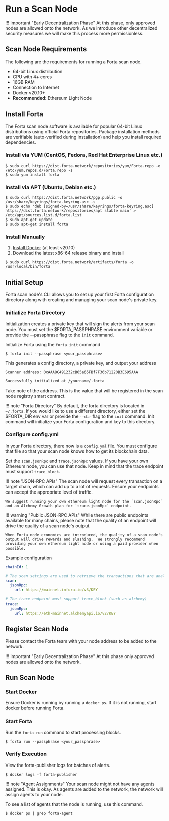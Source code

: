 # Run a Scan Node

!!! important "Early Decentralization Phase"
    At this phase, only approved nodes are allowed onto the network. As we introduce other decentralized security measures we will make this process more permissionless.

## Scan Node Requirements

The following are the requirements for running a Forta scan node.

- 64-bit Linux distribution
- CPU with 4+ cores
- 16GB RAM
- Connection to Internet
- Docker v20.10+
- **Recommended:** Ethereum Light Node

## Install Forta

The Forta scan node software is available for popular 64-bit Linux distributions using official Forta repositories. Package installation methods are verifiable (auto-verified during installation) and help you install required dependencies.

### Install via YUM (CentOS, Fedora, Red Hat Enterprise Linux etc.)

```
$ sudo curl https://dist.forta.network/repositories/yum/Forta.repo -o /etc/yum.repos.d/Forta.repo -s
$ sudo yum install forta
```

### Install via APT (Ubuntu, Debian etc.)

```
$ sudo curl https://dist.forta.network/pgp.public -o /usr/share/keyrings/forta-keyring.asc -s
$ sudo echo 'deb [signed-by=/usr/share/keyrings/forta-keyring.asc] https://dist.forta.network/repositories/apt stable main' > /etc/apt/sources.list.d/forta.list
$ sudo apt-get update
$ sudo apt-get install forta
```

### Install Manually

1. [Install Docker](https://docs.docker.com/get-docker/) (at least v20.10) 
2. Download the latest x86-64 release binary and install

```
$ sudo curl https://dist.forta.network/artifacts/forta -o /usr/local/bin/forta
```

## Initial Setup

Forta scan node's CLI allows you to set up your first Forta configuration directory along with creating and managing your scan node's private key.

### Initialize Forta Directory

Initialization creates a private key that will sign the alerts from your scan node.  You must set the $FORTA_PASSPHRASE environment variable or provide the --passphrase flag to the `init` command.

Initialize Forta using the `forta init` command

```
$ forta init --passphrase <your_passphrase>
```

This generates a config directory, a private key, and output your address

```
Scanner address: 0xAAA8C491232cB65a65FBf7F36b71220B3E695AAA

Successfully initialized at /yourname/.forta
```

Take note of the address. This is the value that will be registered in the scan node registry smart contract.

!!! note "Forta Directory"
    By default, the forta directory is located in `~/.forta`. If you would like to use a different directory, either set the $FORTA_DIR env var or provide the `--dir` flag to the `init` command. Init command will initialize your Forta configuration and key to this directory.

### Configure config.yml

In your Forta directory, there now is a `config.yml` file. You must configure that file so that your scan node knows how to get its blockchain data.

Set the `scan.jsonRpc` and `trace.jsonRpc` values. If you have your own Ethereum node, you can use that node. Keep in mind that the trace endpoint must support `trace_block`.

!!! note "JSON-RPC APIs"
    The scan node will request every transaction on a target chain, which can add up to a lot of requests. Ensure your endpoints can accept the appropriate level of traffic.  
    
    We suggest running your own ethereum light node for the `scan.jsonRpc` and an Alchemy Growth plan for `trace.jsonRpc` endpoint.  

!!! warning "Public JSON-RPC APIs"
    While there are public endpoints available for many chains, please note that the quality of an endpoint will drive the quality of a scan node's output.  
    
    When Forta node economics are introduced, the quality of a scan node's output will drive rewards and slashing.  We strongly recommend providing your own ethereum light node or using a paid provider when possible.

Example configuration

```yaml
chainId: 1

# The scan settings are used to retrieve the transactions that are analyzed
scan:
  jsonRpc:
    url: https://mainnet.infura.io/v3/KEY

# The trace endpoint must support trace_block (such as alchemy)
trace:
  jsonRpc:
    url: https://eth-mainnet.alchemyapi.io/v2/KEY

```

## Register Scan Node

Please contact the Forta team with your node address to be added to the network.

!!! important "Early Decentralization Phase"
    At this phase only approved nodes are allowed onto the network.

## Run Scan Node

### Start Docker

Ensure Docker is running by running a `docker ps`.  If it is not running, start docker before running Forta.

### Start Forta

Run the `forta run` command to start processing blocks.

```
$ forta run --passphrase <your_passphrase>
```

### Verify Execution

View the forta-publisher logs for batches of alerts.

```
$ docker logs -f forta-publisher
```

!!! note "Agent Assignments"
    Your scan node might not have any agents assigned.  This is okay.  As agents are added to the network, the network will assign agents to your node.

To see a list of agents that the node is running, use this command.

```
$ docker ps | grep forta-agent
```
